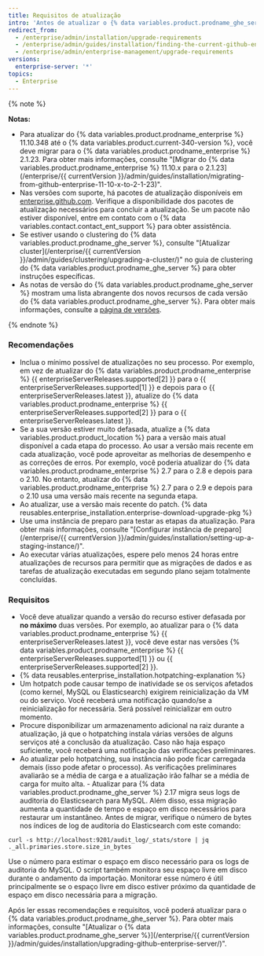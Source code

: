 ```yaml
---
title: Requisitos de atualização
intro: 'Antes de atualizar o {% data variables.product.prodname_ghe_server %}, veja as recomendações e requisitos a seguir para planejar sua estratégia de atualização.'
redirect_from:
  - /enterprise/admin/installation/upgrade-requirements
  - /enterprise/admin/guides/installation/finding-the-current-github-enterprise-release/
  - /enterprise/admin/enterprise-management/upgrade-requirements
versions:
  enterprise-server: '*'
topics:
  - Enterprise
---
```


{% note %}

**Notas:**
- Para atualizar do {% data variables.product.prodname_enterprise %} 11.10.348 até o {% data variables.product.current-340-version %}, você deve migrar para o {% data variables.product.prodname_enterprise %} 2.1.23. Para obter mais informações, consulte "[Migrar do {% data variables.product.prodname_enterprise %} 11.10.x para o 2.1.23](/enterprise/{{ currentVersion }}/admin/guides/installation/migrating-from-github-enterprise-11-10-x-to-2-1-23)".
- Nas versões com suporte, há pacotes de atualização disponíveis em [enterprise.github.com](https://enterprise.github.com/releases). Verifique a disponibilidade dos pacotes de atualização necessários para concluir a atualização. Se um pacote não estiver disponível, entre em contato com o {% data variables.contact.contact_ent_support %} para obter assistência.
- Se estiver usando o clustering do {% data variables.product.prodname_ghe_server %}, consulte "[Atualizar cluster](/enterprise/{{ currentVersion }}/admin/guides/clustering/upgrading-a-cluster/)" no guia de clustering do {% data variables.product.prodname_ghe_server %} para obter instruções específicas.
-   As notas de versão do {% data variables.product.prodname_ghe_server %} mostram uma lista abrangente dos novos recursos de cada versão do {% data variables.product.prodname_ghe_server %}. Para obter mais informações, consulte a [página de versões](https://enterprise.github.com/releases).

{% endnote %}

### Recomendações

- Inclua o mínimo possível de atualizações no seu processo. Por exemplo, em vez de atualizar do {% data variables.product.prodname_enterprise %} {{ enterpriseServerReleases.supported[2] }} para o {{ enterpriseServerReleases.supported[1] }} e depois para o {{ enterpriseServerReleases.latest }}, atualize do {% data variables.product.prodname_enterprise %} {{ enterpriseServerReleases.supported[2] }} para o {{ enterpriseServerReleases.latest }}.
- Se a sua versão estiver muito defasada, atualize a {% data variables.product.product_location %} para a versão mais atual disponível a cada etapa do processo. Ao usar a versão mais recente em cada atualização, você pode aproveitar as melhorias de desempenho e as correções de erros. Por exemplo, você poderia atualizar do {% data variables.product.prodname_enterprise %} 2.7 para o 2.8 e depois para o 2.10. No entanto, atualizar do {% data variables.product.prodname_enterprise %} 2.7 para o 2.9 e depois para o 2.10 usa uma versão mais recente na segunda etapa.
- Ao atualizar, use a versão mais recente do patch. {% data reusables.enterprise_installation.enterprise-download-upgrade-pkg %}
- Use uma instância de preparo para testar as etapas da atualização. Para obter mais informações, consulte "[Configurar instância de preparo](/enterprise/{{ currentVersion }}/admin/guides/installation/setting-up-a-staging-instance/)".
- Ao executar várias atualizações, espere pelo menos 24 horas entre atualizações de recursos para permitir que as migrações de dados e as tarefas de atualização executadas em segundo plano sejam totalmente concluídas.

### Requisitos

- Você deve atualizar quando a versão do recurso estiver defasada por **no máximo** duas versões. Por exemplo, ao atualizar para o {% data variables.product.prodname_enterprise %} {{ enterpriseServerReleases.latest }}, você deve estar nas versões {% data variables.product.prodname_enterprise %} {{ enterpriseServerReleases.supported[1] }} ou {{ enterpriseServerReleases.supported[2] }}.
- {% data reusables.enterprise_installation.hotpatching-explanation %}
- Um hotpatch pode causar tempo de inatividade se os serviços afetados (como kernel, MySQL ou Elasticsearch) exigirem reinicialização da VM ou do serviço. Você receberá uma notificação quando/se a reinicialização for necessária. Será possível reinicializar em outro momento.
- Procure disponibilizar um armazenamento adicional na raiz durante a atualização, já que o hotpatching instala várias versões de alguns serviços até a conclusão da atualização. Caso não haja espaço suficiente, você receberá uma notificação das verificações preliminares.
- Ao atualizar pelo hotpatching, sua instância não pode ficar carregada demais (isso pode afetar o processo). As verificações preliminares avaliarão se a média de carga e a atualização irão falhar se a média de carga for muito alta. - Atualizar para {% data variables.product.prodname_ghe_server %} 2.17 migra seus logs de auditoria do Elasticsearch para MySQL. Além disso, essa migração aumenta a quantidade de tempo e espaço em disco necessários para restaurar um instantâneo. Antes de migrar, verifique o número de bytes nos índices de log de auditoria do Elasticsearch com este comando:
``` shell
curl -s http://localhost:9201/audit_log/_stats/store | jq ._all.primaries.store.size_in_bytes
```
Use o número para estimar o espaço em disco necessário para os logs de auditoria do MySQL. O script também monitora seu espaço livre em disco durante o andamento da importação. Monitorar esse número é útil principalmente se o espaço livre em disco estiver próximo da quantidade de espaço em disco necessária para a migração.

Após ler essas recomendações e requisitos, você poderá atualizar para o {% data variables.product.prodname_ghe_server %}. Para obter mais informações, consulte "[Atualizar o {% data variables.product.prodname_ghe_server %}](/enterprise/{{ currentVersion }}/admin/guides/installation/upgrading-github-enterprise-server/)".
